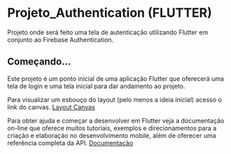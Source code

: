 # Projeto_Authentication (FLUTTER)

Projeto onde será feito uma tela de autenticação utilizando Flutter em conjunto ao Firebase Authentication.

## Começando...

Este projeto é um ponto inicial de uma aplicação Flutter que oferecerá uma tela de login e uma tela inicial para dar andamento ao projeto.

Para visualizar um esbouço do layout (pelo menos a ideia inicial) acesso o link do canvas. [Layout Canvas](https://www.canva.com/design/DAGJWeOVvBg/RdHKyrzB2jDW9fUP7nMM2Q/edit?utm_content=DAGJWeOVvBg&utm_campaign=designshare&utm_medium=link2&utm_source=sharebutton)


Para obter ajuda e começar a desenvolver em Flutter veja a documentação on-line que oferece muitos tutoriais, exemplos e direcionamentos para a criação e elaboração no desenvolvimento mobile, além de oferecer uma referência completa da API. [Documentação](https://docs.flutter.dev/)
